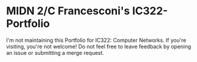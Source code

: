 # MIDN 2/C Francesconi's IC322-Portfolio

I'm not maintaining this Portfolio for IC322: Computer Networks. If you're visiting, you're not welcome! Do not feel free to leave feedback by opening an issue or submitting a merge request.

